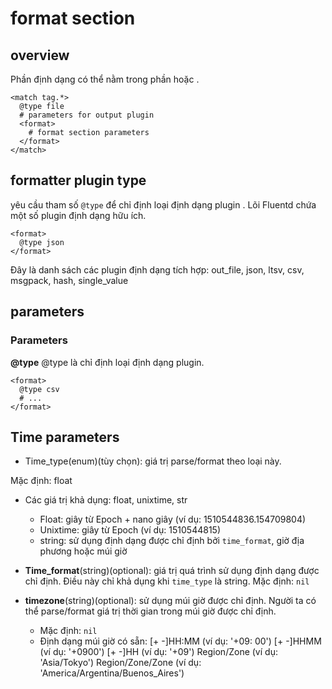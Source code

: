 # format section
## overview
Phần định dạng có thể nằm trong phần <match> hoặc <filter>.
```
<match tag.*>
  @type file
  # parameters for output plugin
  <format>
    # format section parameters
  </format>
</match>
```
## formatter plugin type
<format> yêu cầu tham số `@type` để chỉ định loại định dạng plugin . Lõi Fluentd chứa một số plugin định dạng hữu ích.
```
<format>
  @type json
</format>
```
Đây là danh sách các plugin định dạng tích hợp: out_file, json, ltsv, csv, msgpack, hash, single_value
## parameters
### Parameters
**@type**
@type là chỉ định loại định dạng plugin.
```
<format>
  @type csv
  # ...
</format>
```
## Time parameters


+ Time_type(enum)(tùy chọn): giá trị parse/format theo loại này.

Mặc định: float

+ Các giá trị khả dụng: float, unixtime, str
  + Float: giây từ Epoch + nano giây (ví dụ: 1510544836.154709804)
  + Unixtime: giây từ Epoch (ví dụ: 1510544815)
  + string: sử dụng định dạng được chỉ định bởi `time_format`, giờ địa phương hoặc múi giờ

+ **Time_format**(string)(optional): giá trị quá trình sử dụng định dạng được chỉ định. Điều này chỉ khả dụng khi `time_type` là string. Mặc định: `nil`

+ **timezone**(string)(optional): sử dụng múi giờ được chỉ định. Người ta có thể parse/format giá trị thời gian trong múi giờ được chỉ định.
  + Mặc định: `nil`
  + Định dạng múi giờ có sẵn:
[+ -]HH:MM (ví dụ: '+09: 00')
[+ -]HHMM (ví dụ: '+0900')
[+ -]HH (ví dụ: '+09')
Region/Zone (ví dụ: 'Asia/Tokyo')
Region/Zone/Zone (ví dụ: 'America/Argentina/Buenos_Aires')


